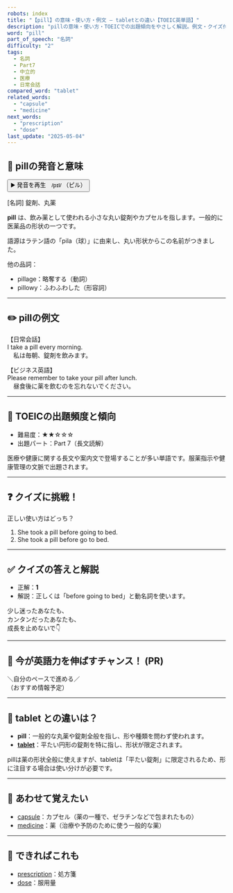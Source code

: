 ```yaml
---
robots: index
title: "【pill】の意味・使い方・例文 ― tabletとの違い【TOEIC英単語】"
description: "pillの意味・使い方・TOEICでの出題傾向をやさしく解説。例文・クイズ付きでtabletとの違いもわかりやすく学べます。"
word: "pill"
part_of_speech: "名詞"
difficulty: "2"
tags:
  - 名詞
  - Part7
  - 中立的
  - 医療
  - 日常会話
compared_word: "tablet"
related_words:
  - "capsule"
  - "medicine"
next_words:
  - "prescription"
  - "dose"
last_update: "2025-05-04"
---
```


## 🔰 pillの発音と意味

<button class="play-audio" onclick="playTTS('pill')">
  <span class="play-audio-main">
    ▶️ 発音を再生　/pɪl/
  </span>
  <span class="play-audio-sub">
    （ピル）
  </span>
</button>

[名詞] 錠剤、丸薬

**pill** は、飲み薬として使われる小さな丸い錠剤やカプセルを指します。一般的に医薬品の形状の一つです。

語源はラテン語の「pila（球）」に由来し、丸い形状からこの名前がつきました。

他の品詞：  
- pillage：略奪する（動詞）
- pillowy：ふわふわした（形容詞）

---

## ✏️ pillの例文

【日常会話】  
I take a pill every morning.  
　私は毎朝、錠剤を飲みます。

【ビジネス英語】  
Please remember to take your pill after lunch.  
　昼食後に薬を飲むのを忘れないでください。

---

## 🎯 TOEICの出題頻度と傾向

- 難易度：★★☆☆☆
- 出題パート：Part 7（長文読解）

医療や健康に関する長文や案内文で登場することが多い単語です。服薬指示や健康管理の文脈で出題されます。

---

## ❓ クイズに挑戦！

正しい使い方はどっち？

1. She took a pill before going to bed.  
2. She took a pill before go to bed.

---

## ✅ クイズの答えと解説

- 正解：**1**
- 解説：正しくは「before going to bed」と動名詞を使います。

少し迷ったあなたも、  
カンタンだったあなたも、  
成長を止めないで👇️

---

## 🚀 今が英語力を伸ばすチャンス！ (PR)

<div class="info-center">
＼自分のペースで進める／<br>  
（おすすめ情報予定）
</div>

---

## 🤔  tablet との違いは？

- **pill**：一般的な丸薬や錠剤全般を指し、形や種類を問わず使われます。
- **[tablet](/tablet)**：平たい円形の錠剤を特に指し、形状が限定されます。

pillは薬の形状全般に使えますが、tabletは「平たい錠剤」に限定されるため、形に注目する場合は使い分けが必要です。

---

## 🧩 あわせて覚えたい

- [capsule](/capsule)：カプセル（薬の一種で、ゼラチンなどで包まれたもの）
- [medicine](/medicine)：薬（治療や予防のために使う一般的な薬）

---

## 📖 できればこれも

- [prescription](/prescription)：処方箋
- [dose](/dose)：服用量

<!-- cvid: aid22_bid43 -->
